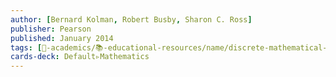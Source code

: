```yaml
---
author: [Bernard Kolman, Robert Busby, Sharon C. Ross]
publisher: Pearson
published: January 2014
tags: [🔴-academics/📚-educational-resources/name/discrete-mathematical-structures-6th-edition, study-note] 
cards-deck: Default▹Mathematics
---
```

